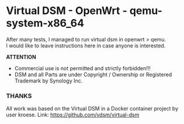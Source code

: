 # Virtual DSM - OpenWrt - qemu-system-x86_64

After many tests, I managed to run virtual dsm in openwrt > qemu.<br>
I would like to leave instructions here in case anyone is interested.

**ATTENTION**
- Commercial use is not permitted and strictly forbidden!!!
- DSM and all Parts are under Copyright / Ownership or Registered Trademark by Synology Inc.

### THANKS
All work was based on the Virtual DSM in a Docker container project by user kroese.
Link: https://github.com/vdsm/virtual-dsm
